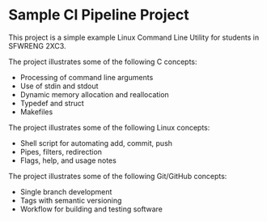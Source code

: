 # Sample CI Pipeline Project

This project is a simple example Linux Command Line Utility for students in SFWRENG 2XC3. 

The project illustrates some of the following C concepts:
- Processing of command line arguments
- Use of stdin and stdout
- Dynamic memory allocation and reallocation
- Typedef and struct
- Makefiles

The project illustrates some of the following Linux concepts:
- Shell script for automating add, commit, push
- Pipes, filters, redirection
- Flags, help, and usage notes

The project illustrates some of the following Git/GitHub concepts:
- Single branch development
- Tags with semantic versioning
- Workflow for building and testing software

